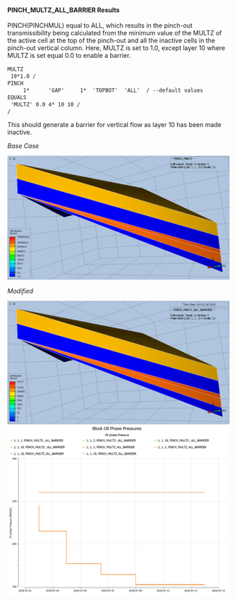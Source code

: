 #### PINCH_MULTZ_ALL_BARRIER Results
PINCH(PINCHMUL) equal to ALL, which results in the pinch-out transmissibility being calculated from the minimum value
of the MULTZ of the active cell at the top of the pinch-out and all the inactive cells in the pinch-out vertical
column. Here, MULTZ is set to 1.0, except layer 10 where MULTZ is set equal 0.0 to enable a barrier.
```
MULTZ
 19*1.0 /
PINCH
     1*      'GAP'     1*  'TOPBOT'  'ALL'  / --default values
EQUALS
 'MULTZ' 0.0 4* 10 10 /
/
```
This should generate a barrier for vertical flow as layer 10 has been made inactive.

_Base Case_

![](REF/PINCH_MULTZ_ALL_TRANZ_NONE.png)

_Modified_

![](REF/PINCH_MULTZ_ALL_BARRIER_TRANZ_PLUS.png)
![](REF/PINCH_MULTZ_ALL_BARRIER_Block_Oil_Phase_Pressures.png)
